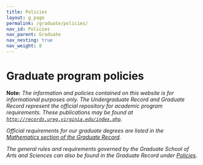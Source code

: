 ```yaml
---
title: Policies
layout: g_page
permalink: /graduate/policies/
nav_id: Policies
nav_parent: Graduate
nav_nesting: true
nav_weight: 8
---
```


<h1 class="mb-3">Graduate program policies</h1>

**Note:** *The information and policies contained on this website is for informational purposes only. The Undergraduate Record and Graduate Record represent the official repository for academic program requirements. These publications may be found at [`http://records.ureg.virginia.edu/index.php`](http://records.ureg.virginia.edu/index.php).*

*Official requirements for our graduate degrees are listed in the [Mathematics section of the Graduate Record](http://records.ureg.virginia.edu/preview_program.php?catoid=38&poid=4093).*

*The general rules and requirements governed by the Graduate School of Arts and Sciences can also be found in the Graduate Record under [Policies](http://records.ureg.virginia.edu/content.php?catoid=38&navoid=2193).*

